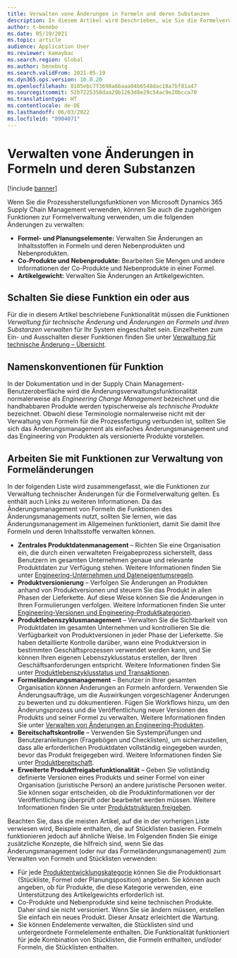 ```yaml
---
title: Verwalten vone Änderungen in Formeln und deren Substanzen
description: In diesem Artikel wird beschrieben, wie Sie die Formelverwaltung durchführen und Änderungen an den Stammdaten der Prozessfertigung verwalten.
author: t-benebo
ms.date: 05/19/2021
ms.topic: article
audience: Application User
ms.reviewer: kamaybac
ms.search.region: Global
ms.author: benebotg
ms.search.validFrom: 2021-05-19
ms.dyn365.ops.version: 10.0.20
ms.openlocfilehash: 8105ebc7f3698a6baaa04b6548dac18a7bf81a47
ms.sourcegitcommit: 52b7225350daa29b1263d8e29c54ac9e20bcca70
ms.translationtype: HT
ms.contentlocale: de-DE
ms.lasthandoff: 06/03/2022
ms.locfileid: "8904071"
---
```

# <a name="manage-changes-in-formulas-and-their-ingredients"></a>Verwalten vone Änderungen in Formeln und deren Substanzen

[!include [banner](../includes/banner.md)]

Wenn Sie die Prozessherstellungsfunktionen von Microsoft Dynamics 365 Supply Chain Management verwenden, können Sie auch die zugehörigen Funktionen zur Formelverwaltung verwenden, um die folgenden Änderungen zu verwalten:

- **Formel- und Planungselemente:** Verwalten Sie Änderungen an Inhaltsstoffen in Formeln und deren Nebenprodukten und Nebenprodukten.
- **Co-Produkte und Nebenprodukte:** Bearbeiten Sie Mengen und andere Informationen der Co-Produkte und Nebenprodukte in einer Formel.
- **Artikelgewicht:** Verwalten Sie Änderungen an Artikelgewichten.

## <a name="turn-this-feature-on-or-off"></a>Schalten Sie diese Funktion ein oder aus

Für die in diesem Artikel beschriebene Funktionalität müssen die Funktionen *Verwaltung für technische Änderung* und *Änderungen an Formeln und ihren Substanzen verwalten* für Ihr System eingeschaltet sein. Einzelheiten zum Ein- und Ausschalten dieser Funktionen finden Sie unter [Verwaltung für technische Änderung – Übersicht](product-engineering-overview.md).

## <a name="feature-naming-conventions"></a>Namenskonventionen für Funktion

In der Dokumentation und in der Supply Chain Management-Benutzeroberfläche wird die Änderungsverwaltungsfunktionalität normalerweise als *Engineering Change Management* bezeichnet und die handhabbaren Produkte werden typischerweise als *technische Produkte* bezeichnet. Obwohl diese Terminologie normalerweise nicht mit der Verwaltung von Formeln für die Prozessfertigung verbunden ist, sollten Sie sich das Änderungsmanagement als einfaches Änderungsmanagement und das Engineering von Produkten als versionierte Produkte vorstellen.

## <a name="work-with-formula-change-management-features"></a>Arbeiten Sie mit Funktionen zur Verwaltung von Formeländerungen

In der folgenden Liste wird zusammengefasst, wie die Funktionen zur Verwaltung technischer Änderungen für die Formelverwaltung gelten. Es enthält auch Links zu weiteren Informationen. Da das Änderungsmanagement von Formeln die Funktionen des Änderungsmanagements nutzt, sollten Sie lernen, wie das Änderungsmanagement im Allgemeinen funktioniert, damit Sie damit Ihre Formeln und deren Inhaltsstoffe verwalten können.

- **Zentrales Produktdatenmanagement** – Richten Sie eine Organisation ein, die durch einen verwalteten Freigabeprozess sicherstellt, dass Benutzern im gesamten Unternehmen genaue und relevante Produktdaten zur Verfügung stehen. Weitere Informationen finden Sie unter [Engineering-Unternehmen und Dateneigentumsregeln](engineering-org-data-ownership-rules.md).
- **Produktversionierung** – Verfolgen Sie Änderungen an Produkten anhand von Produktversionen und steuern Sie das Produkt in allen Phasen der Lieferkette. Auf diese Weise können Sie die Änderungen in Ihren Formulierungen verfolgen. Weitere Informationen finden Sie unter [Engineering-Versionen und Engineering-Produktkategorien](engineering-versions-product-category.md).
- **Produktlebenszyklusmanagement** – Verwalten Sie die Sichtbarkeit von Produktdaten im gesamten Unternehmen und kontrollieren Sie die Verfügbarkeit von Produktversionen in jeder Phase der Lieferkette. Sie haben detaillierte Kontrolle darüber, wann eine Produktversion in bestimmten Geschäftsprozessen verwendet werden kann, und Sie können Ihren eigenen Lebenszyklusstatus erstellen, der Ihren Geschäftsanforderungen entspricht. Weitere Informationen finden Sie unter [Produktlebenszyklusstatus und Transaktionen](product-lifecycle-state-transactions.md).
- **Formeländerungsmanagement** – Benutzer in Ihrer gesamten Organisation können Änderungen an Formeln anfordern. Verwenden Sie Änderungsaufträge, um die Auswirkungen vorgeschlagener Änderungen zu bewerten und zu dokumentieren. Fügen Sie Workflows hinzu, um den Änderungsprozess und die Veröffentlichung neuer Versionen des Produkts und seiner Formel zu verwalten. Weitere Informationen finden Sie unter [Verwalten von Änderungen an Engineering-Produkten](engineering-change-management.md).
- **Bereitschaftskontrolle** – Verwenden Sie Systemprüfungen und Benutzeranleitungen (Fragebögen und Checklisten), um sicherzustellen, dass alle erforderlichen Produktdaten vollständig eingegeben wurden, bevor das Produkt freigegeben wird. Weitere Informationen finden Sie unter [Produktbereitschaft](product-readiness.md).
- **Erweiterte Produktfreigabefunktionalität** – Geben Sie vollständig definierte Versionen eines Produkts und seiner Formel von einer Organisation (juristische Person) an andere juristische Personen weiter. Sie können sogar entscheiden, ob die Produktinformationen vor der Veröffentlichung überprüft oder bearbeitet werden müssen. Weitere Informationen finden Sie unter [Produktstrukturen freigeben](release-product-structure.md).

Beachten Sie, dass die meisten Artikel, auf die in der vorherigen Liste verwiesen wird, Beispiele enthalten, die auf Stücklisten basieren. Formeln funktionieren jedoch auf ähnliche Weise. Im Folgenden finden Sie einige zusätzliche Konzepte, die hilfreich sind, wenn Sie das Änderungsmanagement (oder nur das Formeländerungsmanagement) zum Verwalten von Formeln und Stücklisten verwenden:

- Für jede [Produktentwicklungskategorie](engineering-versions-product-category.md) können Sie die Produktionsart (Stückliste, Formel oder Planungsposition) angeben. Sie können auch angeben, ob für Produkte, die diese Kategorie verwenden, eine Unterstützung des Artikelgewichts erforderlich ist.
- Co-Produkte und Nebenprodukte sind keine technischen Produkte. Daher sind sie nicht versioniert. Wenn Sie sie ändern müssen, erstellen Sie einfach ein neues Produkt. Dieser Ansatz erleichtert die Wartung.
- Sie können Endelemente verwalten, die Stücklisten sind und untergeordnete Formelelemente enthalten. Die Funktionalität funktioniert für jede Kombination von Stücklisten, die Formeln enthalten, und/oder Formeln, die Stücklisten enthalten.
